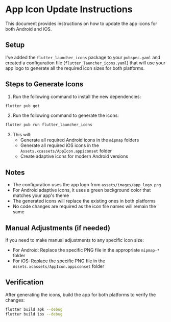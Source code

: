 # App Icon Update Instructions

This document provides instructions on how to update the app icons for both Android and iOS.

## Setup

I've added the `flutter_launcher_icons` package to your `pubspec.yaml` and created a configuration file (`flutter_launcher_icons.yaml`) that will use your app logo to generate all the required icon sizes for both platforms.

## Steps to Generate Icons

1. Run the following command to install the new dependencies:

```bash
flutter pub get
```

2. Run the following command to generate the icons:

```bash
flutter pub run flutter_launcher_icons
```

3. This will:
   - Generate all required Android icons in the `mipmap` folders
   - Generate all required iOS icons in the `Assets.xcassets/AppIcon.appiconset` folder
   - Create adaptive icons for modern Android versions

## Notes

- The configuration uses the app logo from `assets/images/app_logo.png`
- For Android adaptive icons, it uses a green background color that matches your app's theme
- The generated icons will replace the existing ones in both platforms
- No code changes are required as the icon file names will remain the same

## Manual Adjustments (if needed)

If you need to make manual adjustments to any specific icon size:

- For Android: Replace the specific PNG file in the appropriate `mipmap-*` folder
- For iOS: Replace the specific PNG file in the `Assets.xcassets/AppIcon.appiconset` folder

## Verification

After generating the icons, build the app for both platforms to verify the changes:

```bash
flutter build apk --debug
flutter build ios --debug
```